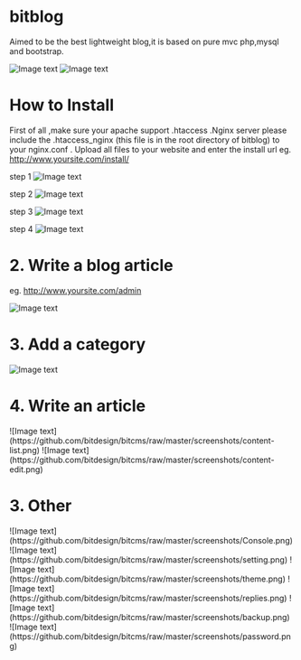 bitblog
======
Aimed to be the best lightweight blog,it is based on pure mvc php,mysql and bootstrap.

![Image text](https://github.com/bitdesign/bitcms/raw/master/screenshots/BITBLOG1.png)
![Image text](https://github.com/bitdesign/bitcms/raw/master/screenshots/BITBLOG2.png)


<h1>How to Install</h1> 

First of all ,make sure your apache support .htaccess .Nginx server please include the .htaccess_nginx (this file is in the root directory of bitblog) to your nginx.conf .
Upload all files to your website and enter the install url
	eg.
	http://www.yoursite.com/install/
	
step 1
![Image text](https://github.com/bitdesign/bitcms/raw/master/screenshots/Install1.png)

step 2
![Image text](https://github.com/bitdesign/bitcms/raw/master/screenshots/Install2.png)

step 3
![Image text](https://github.com/bitdesign/bitcms/raw/master/screenshots/Install3.png)

step 4
![Image text](https://github.com/bitdesign/bitcms/raw/master/screenshots/Install4.png)

<h1>2. Write a blog article</h1>

eg.
http://www.yoursite.com/admin

![Image text](https://github.com/bitdesign/bitcms/raw/master/screenshots/login.png)
<h1>3. Add a category</h1>
	
![Image text](https://github.com/bitdesign/bitcms/raw/master/screenshots/category-edit.png)
	
<h1>4. Write an article</h1>
![Image text](https://github.com/bitdesign/bitcms/raw/master/screenshots/content-list.png)
![Image text](https://github.com/bitdesign/bitcms/raw/master/screenshots/content-edit.png)

<h1>3. Other</h1>
![Image text](https://github.com/bitdesign/bitcms/raw/master/screenshots/Console.png)
![Image text](https://github.com/bitdesign/bitcms/raw/master/screenshots/setting.png)
![Image text](https://github.com/bitdesign/bitcms/raw/master/screenshots/theme.png)
![Image text](https://github.com/bitdesign/bitcms/raw/master/screenshots/replies.png)
![Image text](https://github.com/bitdesign/bitcms/raw/master/screenshots/backup.png)
![Image text](https://github.com/bitdesign/bitcms/raw/master/screenshots/password.png)